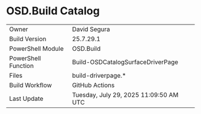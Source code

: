 ﻿# OSD.Build Catalog

| | |
|-|-|
| Owner | David Segura |
| Build Version | 25.7.29.1 |
| PowerShell Module | OSD.Build |
| PowerShell Function | Build-OSDCatalogSurfaceDriverPage |
| Files | build-driverpage.* |
| Build Workflow | GitHub Actions |
| Last Update | Tuesday, July 29, 2025 11:09:50 AM UTC |
